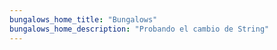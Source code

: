 ```yaml
---
bungalows_home_title: "Bungalows"
bungalows_home_description: "Probando el cambio de String"
---
```


